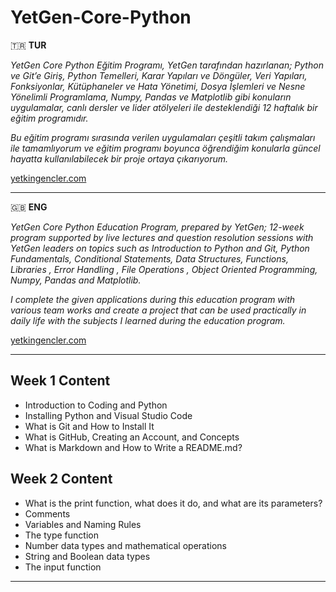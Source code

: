 # YetGen-Core-Python

🇹🇷 **TUR**

_YetGen Core Python Eğitim Programı, YetGen tarafından hazırlanan; Python ve Git’e Giriş, Python Temelleri, Karar Yapıları ve Döngüler, Veri Yapıları, Fonksiyonlar, Kütüphaneler ve Hata Yönetimi, Dosya İşlemleri ve Nesne Yönelimli Programlama, Numpy, Pandas ve Matplotlib  gibi konuların uygulamalar, canlı dersler ve lider atölyeleri ile desteklendiği 12 haftalık bir eğitim programıdır._

_Bu eğitim programı sırasında verilen uygulamaları çeşitli takım çalışmaları ile tamamlıyorum ve eğitim programı boyunca öğrendiğim konularla güncel hayatta kullanılabilecek bir proje ortaya çıkarıyorum._

[yetkingencler.com](yetkingencler.com)

---

🇬🇧 **ENG**

_YetGen Core Python Education Program, prepared by YetGen; 12-week program supported by live lectures and question resolution sessions with YetGen leaders on topics such as Introduction to Python and Git, Python Fundamentals, Conditional Statements, Data Structures, Functions, Libraries , Error Handling , File Operations , Object Oriented Programming, Numpy, Pandas and Matplotlib._

_I complete the given applications during this education program with various team works and create a project that can be used practically in daily life with the subjects I learned during the education program._

[yetkingencler.com](yetkingencler.com)

---

## Week 1 Content
- Introduction to Coding and Python
- Installing Python and Visual Studio Code
- What is Git and How to Install It
- What is GitHub, Creating an Account, and Concepts
- What is Markdown and How to Write a README.md?

## Week 2 Content
- What is the print function, what does it do, and what are its parameters?
- Comments
- Variables and Naming Rules
- The type function
- Number data types and mathematical operations
- String and Boolean data types
- The input function
---
